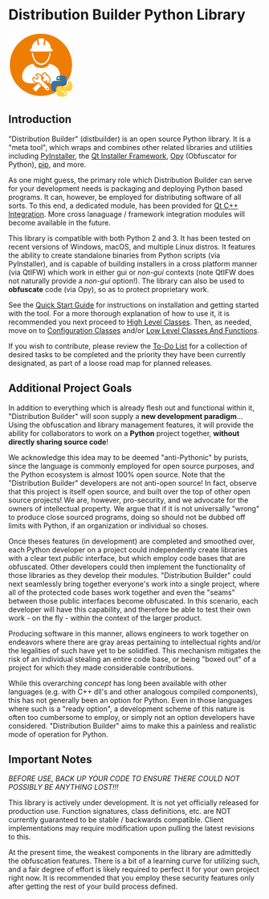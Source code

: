 # Distribution Builder Python Library
![distbuilder logo](https://raw.githubusercontent.com/BuvinJT/distbuilder/master/docs/img/distbuilder128.png)

## Introduction

"Distribution Builder" (distbuilder) is an open source Python library.
It is a "meta tool", which wraps and combines other related libraries and utilities 
including [PyInstaller](http://www.pyinstaller.org), 
the [Qt Installer Framework](http://doc.qt.io/qtinstallerframework), 
[Opy](https://pypi.org/project/opy-distbuilder/) (Obfuscator for Python), 
[pip](https://pypi.org/project/pip/), and more.  

As one might guess, the primary role which Distribution Builder can serve for your development 
needs is packaging and deploying Python based programs. It can, however, be employed for 
distributing software of all sorts.  To this end, a dedicated module, has been provided for 
[Qt C++ Integration](QtCpp.md).  More cross lanaguage / framework integration modules 
will become available in the future.

This library is compatible with both Python 2 and 3.  It has been tested on recent versions of 
Windows, macOS, and multiple Linux distros. It features the ability to create standalone 
binaries from Python scripts (via PyInstaller), and is capable of building installers in a 
cross platform manner (via QtIFW) which work in either gui or *non-gui* contexts (note 
QtIFW does not naturally provide a *non-gui* option!). The library can also be used to 
**obfuscate** code (via Opy), so as to protect proprietary work.

See the [Quick Start Guide](QuickStart.md) for instructions on installation 
and getting started with the tool. For a more thorough explanation of how to use it, 
it is recommended you next proceed to [High Level Classes](HighLevel.md).
Then, as needed, move on to [Configuration Classes](ConfigClasses.md) and/or
[Low Level Classes And Functions](LowLevel.md).
	
If you wish to contribute, please review the [To-Do List](ToDo.md) 
for a collection of desired tasks to be completed and the priority 
they have been currently designated, as part of a loose road map for planned
releases.
	
## Additional Project Goals

In addition to everything which is already flesh out and functional within it, 
"Distribution Builder" will soon supply a **new development paradigm**...  Using the 
obfuscation and library management features, it will provide the ability for collaborators 
to work on a **Python** project together, **without directly sharing source code**!

We acknowledge this idea may to be deemed "anti-Pythonic" by purists, since the language is
commonly employed for open source purposes, and the Python ecosystem is almost 100%
open source.  Note that the "Distribution Builder" developers are not anti-open source!
In fact, observe that this project is itself open source, and built over the top of other open 
source projects!  We are, however, pro-security, and we advocate for the owners of 
intellectual property. We argue that if it is not universally "wrong" to produce 
close sourced programs, doing so should not be dubbed off limits with Python,
if an organization or individual so choses.   

Once theses features (in development) are completed and smoothed over, each Python developer 
on a project could independently create libraries with a clear text 
*public* interface, but which employ code bases that are obfuscated.  Other developers 
could then implement the functionality of those libraries as they develop their modules.
"Distribution Builder" could next seamlessly bring together everyone's work into a single 
project, where all of the protected code bases work together and even the "seams" between 
those public interfaces become obfuscated. In this scenario, each developer will have this 
capability, and therefore be able to test their own work - on the fly - within the context 
of the larger product.  

Producing software in this manner, allows engineers to work together 
on endeavors where there are gray areas pertaining to intellectual rights and/or the
legalities of such have yet to be solidified.  This mechanism mitigates the risk
of an individual stealing an entire code base, or being "boxed out" of a project for
which they made considerable contributions.  

While this overarching *concept* has long been available with other languages (e.g. with 
C++ dll's and other analogous compiled components), this has not generally been an option 
for Python.  Even in those languages where such is a "ready option", a development scheme 
of this nature is often too cumbersome to employ, or simply not an option developers have
considered. "Distribution Builder" aims to make this a painless and realistic mode of 
operation for Python.
 
## Important Notes

*BEFORE USE, BACK UP YOUR CODE TO ENSURE THERE COULD NOT POSSIBLY BE ANYTHING LOST!!!* 

This library is actively under development. It is not yet officially released for 
production use. Function signatures, class definitions, etc. are NOT currently 
guaranteed to be stable / backwards compatible. Client implementations may require 
modification upon pulling the latest revisions to this.

At the present time, the weakest components in the library are admittedly the obfuscation 
features. There is a bit of a learning curve for utilizing such, and a fair degree of 
effort is likely required to perfect it for your own project right now.  It is recommended 
that you employ these security features only after getting the rest of your build process 
defined.
 